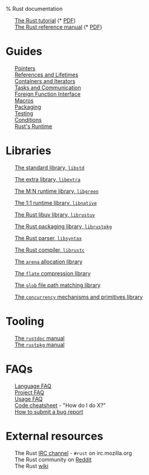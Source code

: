 % Rust documentation

<!-- Completely hide the TOC and the section numbers -->
<style type="text/css">
#TOC { display: none; }
.header-section-number { display: none; }
li {list-style-type: none; }
</style>

* [The Rust tutorial](tutorial.html)  (* [PDF](tutorial.pdf))
* [The Rust reference manual](rust.html) (* [PDF](rust.pdf))

# Guides

* [Pointers](guide-pointers.html)
* [References and Lifetimes](guide-lifetimes.html)
* [Containers and Iterators](guide-container.html)
* [Tasks and Communication](guide-tasks.html)
* [Foreign Function Interface](guide-ffi.html)
* [Macros](guide-macros.html)
* [Packaging](guide-rustpkg.html)
* [Testing](guide-testing.html)
* [Conditions](guide-conditions.html)
* [Rust's Runtime](guide-runtime.html)

# Libraries

* [The standard library, `libstd`](std/index.html)
* [The extra library, `libextra`](extra/index.html)

* [The M:N runtime library, `libgreen`](green/index.html)
* [The 1:1 runtime library, `libnative`](native/index.html)

* [The Rust libuv library, `librustuv`](rustuv/index.html)
* [The Rust packaging library, `librustpkg`](rustpkg/index.html)

* [The Rust parser, `libsyntax`](syntax/index.html)
* [The Rust compiler, `librustc`](rustc/index.html)

* [The `arena` allocation library](arena/index.html)
* [The `flate` compression library](flate/index.html)
* [The `glob` file path matching library](glob/index.html)
* [The `concurrency` mechanisms and primitives library](concurrency/index.html)

# Tooling

* [The `rustdoc` manual](rustdoc.html)
* [The `rustpkg` manual](rustpkg.html)

# FAQs

* [Language FAQ](complement-lang-faq.html)
* [Project FAQ](complement-project-faq.html)
* [Usage FAQ](complement-usage-faq.html)
* [Code cheatsheet](complement-cheatsheet.html) - "How do I do X?"
* [How to submit a bug report](complement-bugreport.html)

# External resources

* The Rust [IRC channel](http://chat.mibbit.com/?server=irc.mozilla.org&channel=%23rust) - `#rust` on irc.mozilla.org
* The Rust community on [Reddit](http://reddit.com/r/rust)
* The Rust [wiki](http://github.com/mozilla/rust/wiki)
